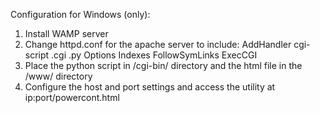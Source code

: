Configuration for Windows (only):

1) Install WAMP server
2) Change httpd.conf for the apache server to include:
	AddHandler cgi-script .cgi .py
	Options Indexes FollowSymLinks ExecCGI
3) Place the python script in /cgi-bin/ directory 
and the html file in the /www/ directory
4) Configure the host and port settings and access the utility at
ip:port/powercont.html

